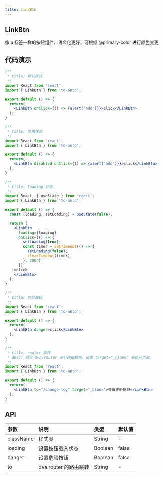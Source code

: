 ```yaml
---
title: LinkBtn
---
```


## LinkBtn

像 a 标签一样的按钮组件，语义化更好，可根据 @primary-color 进行颜色变更

## 代码演示

```jsx
/**
 * title: 默认样式
 */
import React from 'react';
import { LinkBtn } from 'td-antd';

export default () => {
  return(
    <LinkBtn onClick={() => {alert('add')}}>click</LinkBtn>
  );
}
```

```jsx
/**
 * title: 禁用状态
 */
import React from 'react';
import { LinkBtn } from 'td-antd';

export default () => {
  return(
    <LinkBtn disabled onClick={() => {alert('add')}}>click</LinkBtn>
  );
}
```

```jsx
/**
 * title: loading 状态
 */
import React, { useState } from 'react';
import { LinkBtn } from 'td-antd';

export default () => {
  const [loading, setLoading] = useState(false);

  return (
    <LinkBtn
      loading={loading}
      onClick={() => {
        setLoading(true);
        const timer = setTimeout(() => {
          setLoading(false);
          clearTimeout(timer);
        }, 2000)
      }}
    >click
    </LinkBtn>
  );
}
```

```jsx
/**
 * title: 危险按钮
 */
import React from 'react';
import { LinkBtn } from 'td-antd';

export default () => {
  return(
    <LinkBtn danger>click</LinkBtn>
  );
}
```

```jsx
/**
 * title: router 跳转
 * desc: 结合 dva.router 进行路由跳转。设置 target="_blank" 会新开页面。
 */
import React from 'react';
import { LinkBtn } from 'td-antd';

export default () => {
  return(
    <LinkBtn to="/change-log" target="_blank">查看更新信息</LinkBtn>
  );
}
```

## API

|参数|说明|类型|默认值|
|:--|:--|:--|:--|
|className|样式类|String|-|
|loading|设置按钮载入状态|Boolean|false|
|danger|设置危险按钮|Boolean|false|
|to|dva.router 的路由跳转|String|-|>=2.12.5|
